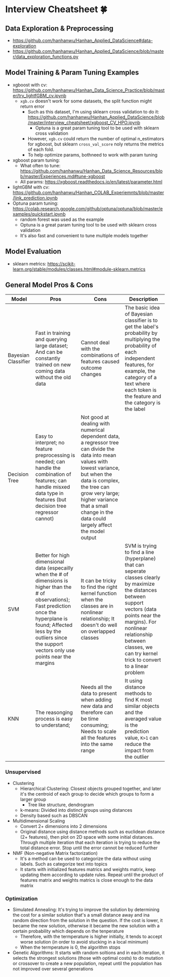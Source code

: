 # Interview Cheatsheet 🍀

## Data Exploration & Preprocessing
* https://github.com/hanhanwu/Hanhan_Applied_DataScience#data-exploration
* https://github.com/hanhanwu/Hanhan_Applied_DataScience/blob/master/data_exploration_functions.py

## Model Training & Param Tuning Examples
* xgboost with cv: https://github.com/hanhanwu/Hanhan_Data_Science_Practice/blob/master/try_lightfGBM_cv.ipynb
  * `xgb.cv` doesn't work for some datasets, the split function might return error
    * Such as this dataset, I'm using sklearn cross validation to do it: https://github.com/hanhanwu/Hanhan_Applied_DataScience/blob/master/interview_cheatsheet/xgboost_CV_HPO.ipynb
      * Optuna is a great param tuning tool to be used with sklearn cross validation
    * However, `xgb.cv` could return the number of optimal n_estimators for xgboost, but sklearn `cross_val_score` noly returns the metrics of each fold. 
    * To help optimize params, bothneed to work with param tuning
* xgboost param tuning:
  * What often to tune: https://github.com/hanhanwu/Hanhan_Data_Science_Resources/blob/master/Experiences.md#tune-xgboost
  * All params: https://xgboost.readthedocs.io/en/latest/parameter.html
* lightGBM with cv: https://github.com/hanhanwu/Hanhan_COLAB_Experiemnts/blob/master/link_prediction.ipynb
* Optuna param tuning: https://colab.research.google.com/github/optuna/optuna/blob/master/examples/quickstart.ipynb
  * random forest was used as the example
  * Optuna is a great param tuning tool to be used with sklearn cross validation
  * It's also fast and convenient to tune multiple models together

## Model Evaluation
* sklearn metrics: https://scikit-learn.org/stable/modules/classes.html#module-sklearn.metrics

## General Model Pros & Cons
| Model | Pros | Cons | Description |
| --- | --- | --- | --- |
| Bayesian Classifier | Fast in training and querying large dataset; And can be constantly trained on new coming data without the old data | Cannot deal with the combinations of features caused outcome changes | The basic idea of Bayesian classifier is to get the label's probability by multiplying the probability of each independent features, for example, the category of a text where each token is the feature and the category is the label |
| Decision Tree | Easy to interpret; no feature preprocessing is needed; can handle the combination of features; can handle misxed data type in features (but decision tree regressor cannot) | Not good at dealing with numerical dependent data, a regressor tree can divide the data into mean values with lowest variance, but when the data is complex, the tree can grow very large; higher variance that a small change in the data could largely affect the model output | |
| SVM | Better for high dimensional data (especailly when the # of dimensions is higher than the # of observations); Fast prediction once the hyperplane is found; Affected less by the outliers since the support vectors only use points near the margins | It can be tricky to find the right kernel function when the classes are in nonlinear relationship; It doesn't do well on overlapped classes | SVM is trying to find a line (hyperplane) that can seperate classes clearly by maximize the distances between support vectors (data points near the margins). For nonlinear relationship between classes, we can try kernel trick to convert to a linear problem | 
| KNN | The reasonging process is easy to understand; | Needs all the data to present when adding new data and therefore can be time consuming; Needs to scale all the features into the same range | It using distance methods to find K most similar objects and the averaged value is the prediction value, `K>1` can reduce the impact from the outlier |

### Unsupervised
* Clustering
  * Hierarchical Clustering: Closest objects grouped together, and later it's the centroid of each group to decide which groups to form a larger group
    * Tree like structure, dendrogram
  * k-means: Divided into distinct groups using distances
  * Density based such as DBSCAN
* Multidimensional Scaling
  * Convert 2+ dimensions into 2 dimensions
  * Original distance using distance methods such as euclidean distance (2+ features), then plot on 2D space with some initial distances. Through multiple iteration that each iteration is trying to reduce the total distance error. Stop until the error cannot be reduced further
* NMF (Non-negative Matrix factorization)
  * It's a method can be used to categorize the data without using labels. Such as categorize text into topics
  * It starts with initialized features matrics and weights matrix, keep updating them according to update rules. Repeat until the product of features matrix and weights matrics is close enough to the data matrix
  
### Optimization
* Simulated Annealing: It's trying to improve the solution by determining the cost for a similar solution that's a small distance away and ina random direction from the solution in the question. If the cost is lower, it became the new solution, otherwise it became the new solution with a certain probability which depends on the tenperature
  * Therefore, with the termperature is higher initially, it tends to accept worse solution (in order to avoid stucking in a local minimum)
  * When the termperature is 0, the algorithm stops
* Genetic Algorithms: It starts with random soltions and in each iteration, it selects the strongest solutions (those with optimal costs) to do mutation or crossover to create a new population, repeat until the population has not improved over several generations


